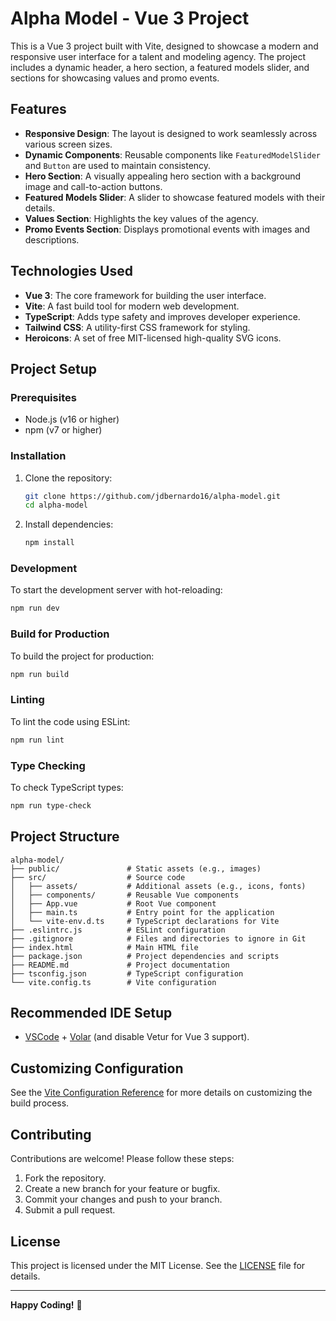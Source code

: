 # Alpha Model - Vue 3 Project

This is a Vue 3 project built with Vite, designed to showcase a modern and responsive user interface for a talent and modeling agency. The project includes a dynamic header, a hero section, a featured models slider, and sections for showcasing values and promo events.

## Features

- **Responsive Design**: The layout is designed to work seamlessly across various screen sizes.
- **Dynamic Components**: Reusable components like `FeaturedModelSlider` and `Button` are used to maintain consistency.
- **Hero Section**: A visually appealing hero section with a background image and call-to-action buttons.
- **Featured Models Slider**: A slider to showcase featured models with their details.
- **Values Section**: Highlights the key values of the agency.
- **Promo Events Section**: Displays promotional events with images and descriptions.

## Technologies Used

- **Vue 3**: The core framework for building the user interface.
- **Vite**: A fast build tool for modern web development.
- **TypeScript**: Adds type safety and improves developer experience.
- **Tailwind CSS**: A utility-first CSS framework for styling.
- **Heroicons**: A set of free MIT-licensed high-quality SVG icons.

## Project Setup

### Prerequisites

- Node.js (v16 or higher)
- npm (v7 or higher)

### Installation

1. Clone the repository:

    ```bash
    git clone https://github.com/jdbernardo16/alpha-model.git
    cd alpha-model
    ```

2. Install dependencies:
    ```bash
    npm install
    ```

### Development

To start the development server with hot-reloading:

```bash
npm run dev
```

### Build for Production

To build the project for production:

```bash
npm run build
```

### Linting

To lint the code using ESLint:

```bash
npm run lint
```

### Type Checking

To check TypeScript types:

```bash
npm run type-check
```

## Project Structure

```
alpha-model/
├── public/               # Static assets (e.g., images)
├── src/                  # Source code
│   ├── assets/           # Additional assets (e.g., icons, fonts)
│   ├── components/       # Reusable Vue components
│   ├── App.vue           # Root Vue component
│   ├── main.ts           # Entry point for the application
│   └── vite-env.d.ts     # TypeScript declarations for Vite
├── .eslintrc.js          # ESLint configuration
├── .gitignore            # Files and directories to ignore in Git
├── index.html            # Main HTML file
├── package.json          # Project dependencies and scripts
├── README.md             # Project documentation
├── tsconfig.json         # TypeScript configuration
└── vite.config.ts        # Vite configuration
```

## Recommended IDE Setup

- [VSCode](https://code.visualstudio.com/) + [Volar](https://marketplace.visualstudio.com/items?itemName=Vue.volar) (and disable Vetur for Vue 3 support).

## Customizing Configuration

See the [Vite Configuration Reference](https://vite.dev/config/) for more details on customizing the build process.

## Contributing

Contributions are welcome! Please follow these steps:

1. Fork the repository.
2. Create a new branch for your feature or bugfix.
3. Commit your changes and push to your branch.
4. Submit a pull request.

## License

This project is licensed under the MIT License. See the [LICENSE](LICENSE) file for details.

---

**Happy Coding!** 🚀
